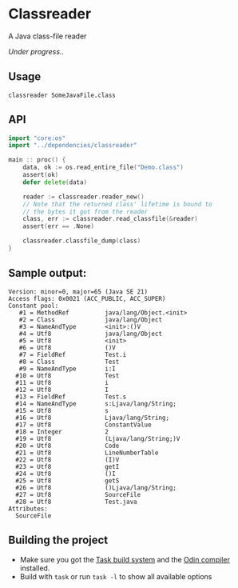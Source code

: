 # Classreader
A Java class-file reader

*Under progress..*

## Usage

```
classreader SomeJavaFile.class
```

## API

```go
import "core:os"
import "../dependencies/classreader"

main :: proc() {
    data, ok := os.read_entire_file("Demo.class")
    assert(ok)
    defer delete(data)

    reader := classreader.reader_new()
    // Note that the returned class' lifetime is bound to
    // the bytes it got from the reader
    class, err := classreader.read_classfile(&reader)
    assert(err == .None)

    classreader.classfile_dump(class)
}
```

## Sample output:

```
Version: minor=0, major=65 (Java SE 21)
Access flags: 0x0021 (ACC_PUBLIC, ACC_SUPER)
Constant pool:
   #1 = MethodRef          java/lang/Object.<init>
   #2 = Class              java/lang/Object
   #3 = NameAndType        <init>:()V
   #4 = Utf8               java/lang/Object
   #5 = Utf8               <init>
   #6 = Utf8               ()V
   #7 = FieldRef           Test.i
   #8 = Class              Test
   #9 = NameAndType        i:I
  #10 = Utf8               Test
  #11 = Utf8               i
  #12 = Utf8               I
  #13 = FieldRef           Test.s
  #14 = NameAndType        s:Ljava/lang/String;
  #15 = Utf8               s
  #16 = Utf8               Ljava/lang/String;
  #17 = Utf8               ConstantValue
  #18 = Integer            2
  #19 = Utf8               (Ljava/lang/String;)V
  #20 = Utf8               Code
  #21 = Utf8               LineNumberTable
  #22 = Utf8               (I)V
  #23 = Utf8               getI
  #24 = Utf8               ()I
  #25 = Utf8               getS
  #26 = Utf8               ()Ljava/lang/String;
  #27 = Utf8               SourceFile
  #28 = Utf8               Test.java
Attributes:
  SourceFile
```

## Building the project

- Make sure you got the [Task build system](https://taskfile.dev/installation/) and the [Odin compiler](https://odin-lang.org/docs/install/) installed.
- Build with `task` or run `task -l` to show all available options
